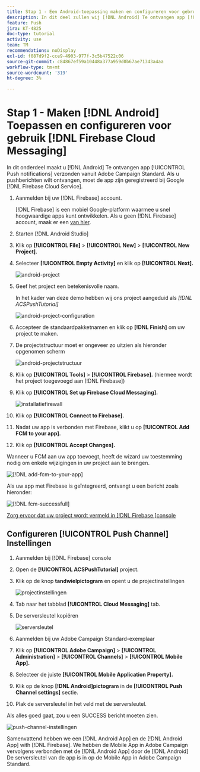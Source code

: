 ```yaml
---
title: Stap 1 - Een Android-toepassing maken en configureren voor gebruik van Firebase Cloud Messaging
description: In dit deel zullen wij [!DNL Android] Te ontvangen app [!UICONTROL Push notifications] verzonden vanuit Adobe Campaign Standard. Om de pushberichten te ontvangen, moet de app zijn geregistreerd bij Google [!DNL Firebase Cloud Service].
feature: Push
jira: KT-4825
doc-type: tutorial
activity: use
team: TM
recommendations: noDisplay
exl-id: f087d9f2-cce9-4903-977f-3c5b47522c06
source-git-commit: c84867ef59a10448a377a959d0b67ae71343a4aa
workflow-type: tm+mt
source-wordcount: '319'
ht-degree: 3%

---
```


# Stap 1 - Maken [!DNL Android] Toepassen en configureren voor gebruik [!DNL Firebase Cloud Messaging]

In dit onderdeel maakt u [!DNL Android] Te ontvangen app [!UICONTROL Push notifications] verzonden vanuit Adobe Campaign Standard. Als u pushberichten wilt ontvangen, moet de app zijn geregistreerd bij Google [!DNL Firebase Cloud Service].

1. Aanmelden bij uw [!DNL Firebase] account.

   [!DNL Firebase] is een mobiel Google-platform waarmee u snel hoogwaardige apps kunt ontwikkelen. Als u geen [!DNL Firebase] account, maak er een [van hier](https://firebase.google.com).

2. Starten [!DNL Android Studio]
3. Klik op **[!UICONTROL File]** > **[!UICONTROL New]** > **[!UICONTROL New Project].**
4. Selecteer **[!UICONTROL Empty Activity]** en klik op **[!UICONTROL Next].**

   ![android-project](assets/android-project.PNG)

5. Geef het project een betekenisvolle naam.

   In het kader van deze demo hebben wij ons project aangeduid als *[!DNL ACSPushTutorial]*

   ![android-project-configuration](assets/android-project-configuration.PNG)

6. Accepteer de standaardpakketnamen en klik op **[!DNL Finish]** om uw project te maken.
7. De projectstructuur moet er ongeveer zo uitzien als hieronder opgenomen scherm

   ![android-projectstructuur](assets/android-project-structure.PNG)

8. Klik op **[!UICONTROL Tools]** > **[!UICONTROL Firebase].** (hiermee wordt het project toegevoegd aan [!DNL Firebase])
9. Klik op **[!UICONTROL Set up Firebase Cloud Messaging].**

   ![installatiefirewall](assets/android-project-firebase-messaging.PNG)

10. Klik op **[!UICONTROL Connect to Firebase].**
11. Nadat uw app is verbonden met Firebase, klikt u op **[!UICONTROL Add FCM to your app].**
12. Klik op **[!UICONTROL Accept Changes].**

   Wanneer u FCM aan uw app toevoegt, heeft de wizard uw toestemming nodig om enkele wijzigingen in uw project aan te brengen.

   ![[!DNL add-fcm-to-your-app]](assets/firebase-add-fcm-to-app.PNG)

Als uw app met Firebase is geïntegreerd, ontvangt u een bericht zoals hieronder:

![[!DNL fcm-successfull]](assets/android-firebase-success.PNG)

[Zorg ervoor dat uw project wordt vermeld in [!DNL Firebase ]console](https://console.firebase.google.com/)

## Configureren [!UICONTROL Push Channel] Instellingen

1. Aanmelden bij [!DNL Firebase] console
2. Open de **[!UICONTROL ACSPushTutorial]** project.
3. Klik op de knop **tandwielpictogram** en opent u de projectinstellingen

   ![projectinstellingen](assets/firebase-project-settings.PNG)

4. Tab naar het tabblad **[!UICONTROL Cloud Messaging]** tab.
5. De serversleutel kopiëren

   ![serversleutel](assets/firebase-server-key.PNG)

6. Aanmelden bij uw Adobe Campaign Standard-exemplaar
7. Klik op **[!UICONTROL Adobe Campaign]** > **[!UICONTROL Administration]** > **[!UICONTROL Channels]** > **[!UICONTROL Mobile App].**
8. Selecteer de juiste **[!UICONTROL Mobile Application Property].**
9. Klik op de knop **[!DNL Android]pictogram** in de **[!UICONTROL Push Channel settings]** sectie.
10. Plak de serversleutel in het veld met de serversleutel.

Als alles goed gaat, zou u een SUCCESS bericht moeten zien.

![push-channel-instellingen](assets/push-channel-settings.PNG)

Samenvattend hebben we een [!DNL Android App] en de [!DNL Android App] with [!DNL Firebase]. We hebben de Mobile App in Adobe Campaign vervolgens verbonden met de [!DNL Android App] door de [!DNL Android] De serversleutel van de app is in op de Mobile App in Adobe Campaign Standard.
